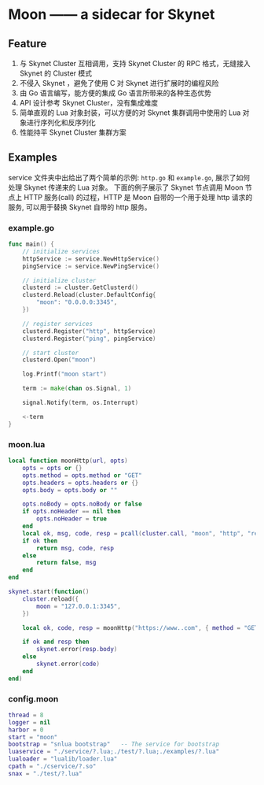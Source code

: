 # Moon —— a sidecar for Skynet

## Feature

1. 与 Skynet Cluster 互相调用，支持 Skynet Cluster 的 RPC 格式，无缝接入 Skynet 的 Cluster 模式 
2. 不侵入 Skynet ，避免了使用 C 对 Skynet 进行扩展时的编程风险
3. 由 Go 语言编写，能方便的集成 Go 语言所带来的各种生态优势
4. API 设计参考 Skynet  Cluster，没有集成难度
5. 简单直观的 Lua 对象封装，可以方便的对 Skynet 集群调用中使用的 Lua 对象进行序列化和反序列化
6. 性能持平 Skynet Cluster 集群方案

## Examples

service 文件夹中出给出了两个简单的示例: `http.go` 和 `example.go`, 展示了如何处理 Skynet 传递来的 Lua 对象。
下面的例子展示了 Skynet 节点调用 Moon 节点上 HTTP 服务(call) 的过程，HTTP 是 Moon 自带的一个用于处理 http 请求的服务,
可以用于替换 Skynet 自带的 http 服务。

### example.go

```go
func main() {
	// initialize services
	httpService := service.NewHttpService()
	pingService := service.NewPingService()

	// initialize cluster
	clusterd := cluster.GetClusterd()
	clusterd.Reload(cluster.DefaultConfig{
		"moon": "0.0.0.0:3345",
	})

	// register services
	clusterd.Register("http", httpService)
	clusterd.Register("ping", pingService)

	// start cluster
	clusterd.Open("moon")

	log.Printf("moon start")

	term := make(chan os.Signal, 1)

	signal.Notify(term, os.Interrupt)

	<-term
}
```

### moon.lua

```lua
local function moonHttp(url, opts)
	opts = opts or {}
	opts.method = opts.method or "GET"
	opts.headers = opts.headers or {}
	opts.body = opts.body or ""

	opts.noBody = opts.noBody or false
	if opts.noHeader == nil then
		opts.noHeader = true
	end
	local ok, msg, code, resp = pcall(cluster.call, "moon", "http", "request", url, opts)
	if ok then
		return msg, code, resp
	else
		return false, msg
	end
end

skynet.start(function()
	cluster.reload({
		moon = "127.0.0.1:3345",
	})

	local ok, code, resp = moonHttp("https://www..com", { method = "GET" })

	if ok and resp then
		skynet.error(resp.body)
	else
		skynet.error(code)
	end
end)

```

### config.moon

```lua
thread = 8
logger = nil
harbor = 0
start = "moon"
bootstrap = "snlua bootstrap"	-- The service for bootstrap
luaservice = "./service/?.lua;./test/?.lua;./examples/?.lua"
lualoader = "lualib/loader.lua"
cpath = "./cservice/?.so"
snax = "./test/?.lua"
```
